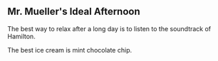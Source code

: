 ## Mr. Mueller's Ideal Afternoon

The best way to relax after a long day is to listen to the soundtrack of Hamilton.

The best ice cream is mint chocolate chip.